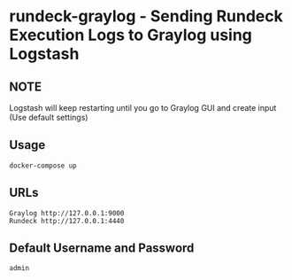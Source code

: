 # rundeck-graylog - Sending Rundeck Execution Logs to Graylog using Logstash

## NOTE
Logstash will keep restarting until you go to Graylog GUI and create input (Use default settings)

## Usage
```
docker-compose up
```

## URLs
``` 
Graylog http://127.0.0.1:9000
Rundeck http://127.0.0.1:4440
```

## Default Username and Password
```
admin
```
